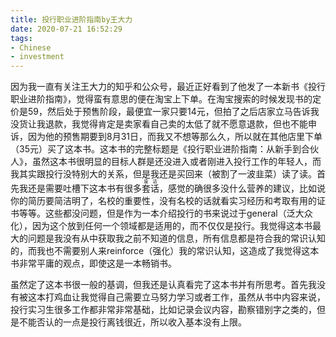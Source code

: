 ```yaml
---
title: 投行职业进阶指南by王大力
date: 2020-07-21 16:52:29
tags:
- Chinese
- investment
---
```


因为我一直有关注王大力的知乎和公众号，最近正好看到了他发了一本新书《投行职业进阶指南》，觉得蛮有意思的便在淘宝上下单。在淘宝搜索的时候发现书的定价是59，然后处于预售阶段，最便宜一家只要14元，但拍了之后店家立马告诉我没货让我退款，我觉得肯定是卖家看自己卖的太低了就不愿意退款，但也不能申诉，因为他的预售期要到8月31日，而我又不想等那么久，所以就在其他店里下单（35元）买了这本书。这本书的完整标题是《投行职业进阶指南：从新手到合伙人》，虽然这本书很明显的目标人群是还没进入或者刚进入投行工作的年轻人，而我其实跟投行没特别大的关系，但是我还是买回来（被割了一波韭菜）读了读。首先我还是需要吐槽下这本书有很多<ruby>套话<rt>废话</rt></ruby>，感觉的确很多没什么营养的建议，比如说你的简历要简洁明了，名校的重要性，没有名校的话就看实习经历和考取有用的证书等等。这些都没问题，但是作为一本介绍投行的书来说过于general（泛大众化），因为这个放到任何一个领域都是适用的，而不仅仅是投行。我觉得这本书最大的问题是我没有从中获取我之前不知道的信息，所有信息都是符合我的常识认知的，而我也不需要别人来reinforce（强化）我的常识认知，这造成了我觉得这本书非常平庸的观点，即使这是一本畅销书。

虽然定了这本书很一般的基调，但我还是认真看完了这本书并有所思考。首先我没有被这本打鸡血让我觉得自己需要立马努力学习或者工作，虽然从书中内容来说，投行实习生很多工作都非常非常基础，比如记录会议内容，勘察错别字之类的，但是不能否认的一点是投行离钱很近，所以收入基本没有上限。